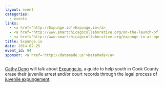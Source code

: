 ```yaml
---
layout: event
categories: 
  - events
links:
  - <a href='http://Expunge.io'>Expunge.io</a>
  - <a href='http://www.smartchicagocollaborative.org/on-the-launch-of-expunge-io/'>On the Launch of Expunge.io</a>
  - <a href='http://www.smartchicagocollaborative.org/expunge-io-at-opengov-hack-night/'>Expunge.io at OpenGov Hack Night</a>
title: Expunge.io
date: 2014-02-25
event_id: 94
sponsor: <a href='http://datamade.us'>DataMade</a>
---
```


<p><a href='https://twitter.com/cthydng'>Cathy Deng</a> will talk about <a href='http://www.expunge.io/'>Expunge.io</a>, a guide to help youth in Cook County erase their juvenile arrest and/or court records through the legal process of <a href='http://www.wbez.org/news/why-it-so-hard-expunge-juvenile-records-cook-county-105257'>juvenile expungement</a>.</p>
